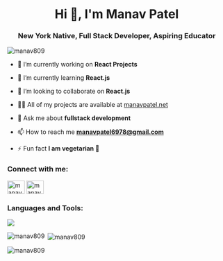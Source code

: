 <h1 align="center">Hi 👋, I'm Manav Patel</h1>
<h3 align="center">New York Native, Full Stack Developer, Aspiring Educator</h3>

<p align="left"> <img src="https://komarev.com/ghpvc/?username=manav809&label=Profile%20views&color=0e75b6&style=flat" alt="manav809" /> </p>

- 🔭 I’m currently working on **React Projects**

- 🌱 I’m currently learning **React.js**

- 👯 I’m looking to collaborate on **React.js**

- 👨‍💻 All of my projects are available at [manavpatel.net](manavpatel.net)

- 💬 Ask me about **fullstack development**

- 📫 How to reach me **manavpatel6978@gmail.com**

- ⚡ Fun fact **I am vegetarian 🥗**

<h3 align="left">Connect with me:</h3>
<p align="left">
<a href="https://linkedin.com/in/manavpatel809" target="blank"><img align="center" src="https://raw.githubusercontent.com/rahuldkjain/github-profile-readme-generator/master/src/images/icons/Social/linked-in-alt.svg" alt="manavpatel809" height="30" width="40" /></a>
<a href="https://www.leetcode.com/manav809" target="blank"><img align="center" src="https://raw.githubusercontent.com/rahuldkjain/github-profile-readme-generator/master/src/images/icons/Social/leet-code.svg" alt="manav809" height="30" width="40" /></a>
</p>

<h3 align="left">Languages and Tools:</h3>
<p align="left">
  <a href="https://manavpatel.net">
    <img src="https://skillicons.dev/icons?i=py,cpp,js,ts,react,nodejs,express,jest,mysql,mongodb,docker,aws,figma,postman" />
  </a>
</p>
<p><img align="left" src="https://github-readme-stats.vercel.app/api/top-langs?username=manav809&show_icons=true&locale=en&layout=compact" alt="manav809" /></p>

<p>&nbsp;<img align="center" src="https://github-readme-stats.vercel.app/api?username=manav809&show_icons=true&locale=en" alt="manav809" /></p>

<p><img align="center" src="https://github-readme-streak-stats.herokuapp.com/?user=manav809&" alt="manav809" /></p>
